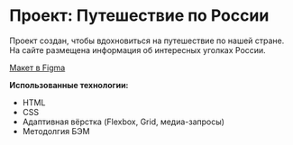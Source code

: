 # Проект: Путешествие по России

Проект создан, чтобы вдохновиться на путешествие по нашей стране. На сайте размещена информация об интересных уголках России. 

[Макет в Figma](https://www.figma.com/file/5S2WSbEFL6awjVWJ0NWL8Q/Sprint-3_-Russia-_-desktop-mobile?node-id=28503%3A0)

**Использованные технологии:**

* HTML
* CSS
* Адаптивная вёрстка (Flexbox, Grid, медиа-запросы)
* Методолгия БЭМ

